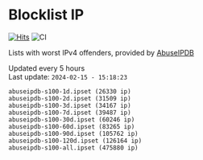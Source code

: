 # Blocklist IP

[![Hits](https://hits.seeyoufarm.com/api/count/incr/badge.svg?url=https%3A%2F%2Fgithub.com%2Fborestad%2Fblocklist-ip%2F&count_bg=%2379C83D&title_bg=%23555555&icon=&icon_color=%23E7E7E7&title=hits&edge_flat=false)](https://hits.seeyoufarm.com)  ![CI](https://img.shields.io/github/workflow/status/borestad/blocklist-ip/CI?style=flat-square)

Lists with worst IPv4 offenders, provided by [AbuseIPDB](https://www.abuseipdb.com/)

<!-- FOOTER-PLACEHOLDER -->
Updated every 5 hours<br>
Last update: `2024-02-15 - 15:18:23`
```
abuseipdb-s100-1d.ipset (26330 ip)
abuseipdb-s100-2d.ipset (31509 ip)
abuseipdb-s100-3d.ipset (34167 ip)
abuseipdb-s100-7d.ipset (39487 ip)
abuseipdb-s100-30d.ipset (60246 ip)
abuseipdb-s100-60d.ipset (83265 ip)
abuseipdb-s100-90d.ipset (105762 ip)
abuseipdb-s100-120d.ipset (126164 ip)
abuseipdb-s100-all.ipset (475880 ip)
```
